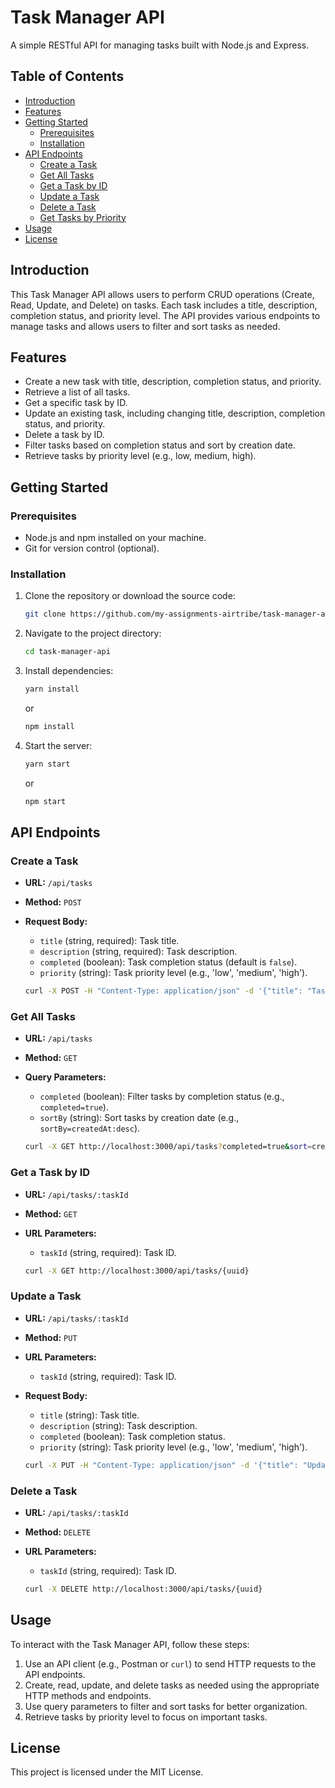 # Task Manager API

A simple RESTful API for managing tasks built with Node.js and Express.

## Table of Contents

- [Introduction](#introduction)
- [Features](#features)
- [Getting Started](#getting-started)
  - [Prerequisites](#prerequisites)
  - [Installation](#installation)
- [API Endpoints](#api-endpoints)
  - [Create a Task](#create-a-task)
  - [Get All Tasks](#get-all-tasks)
  - [Get a Task by ID](#get-a-task-by-id)
  - [Update a Task](#update-a-task)
  - [Delete a Task](#delete-a-task)
  - [Get Tasks by Priority](#get-tasks-by-priority)
- [Usage](#usage)
- [License](#license)

## Introduction

This Task Manager API allows users to perform CRUD operations (Create, Read, Update, and Delete) on tasks. Each task includes a title, description, completion status, and priority level. The API provides various endpoints to manage tasks and allows users to filter and sort tasks as needed.

## Features

- Create a new task with title, description, completion status, and priority.
- Retrieve a list of all tasks.
- Get a specific task by ID.
- Update an existing task, including changing title, description, completion status, and priority.
- Delete a task by ID.
- Filter tasks based on completion status and sort by creation date.
- Retrieve tasks by priority level (e.g., low, medium, high).

## Getting Started

### Prerequisites

- Node.js and npm installed on your machine.
- Git for version control (optional).

### Installation

1. Clone the repository or download the source code:

   ```bash
   git clone https://github.com/my-assignments-airtribe/task-manager-api.git
   ```

2. Navigate to the project directory:

   ```bash
   cd task-manager-api
   ```
3. Install dependencies:

   ```bash
   yarn install
   ```
    or
    ```bash
    npm install
    ```
4. Start the server:

   ```bash
   yarn start
   ```
    or
    ```bash
    npm start
    ```

## API Endpoints

### Create a Task

- **URL:** `/api/tasks`
- **Method:** `POST`
- **Request Body:**
  - `title` (string, required): Task title.
  - `description` (string, required): Task description.
  - `completed` (boolean): Task completion status (default is `false`).
  - `priority` (string): Task priority level (e.g., 'low', 'medium', 'high').

  ```bash
  curl -X POST -H "Content-Type: application/json" -d '{"title": "Task 1", "description": "Description 1" }' http://localhost:3000/api/tasks
  ```


### Get All Tasks
- **URL:** `/api/tasks`
- **Method:** `GET`
- **Query Parameters:**
  - `completed` (boolean): Filter tasks by completion status (e.g., `completed=true`).
  - `sortBy` (string): Sort tasks by creation date (e.g., `sortBy=createdAt:desc`).

  ```bash
  curl -X GET http://localhost:3000/api/tasks?completed=true&sort=createdAt&order=desc
  ```

### Get a Task by ID
- **URL:** `/api/tasks/:taskId`
- **Method:** `GET`
- **URL Parameters:**
  - `taskId` (string, required): Task ID.

  ```bash
  curl -X GET http://localhost:3000/api/tasks/{uuid}
  ```

### Update a Task
- **URL:** `/api/tasks/:taskId`
- **Method:** `PUT`
- **URL Parameters:**
  - `taskId` (string, required): Task ID.
- **Request Body:**
  - `title` (string): Task title.
  - `description` (string): Task description.
  - `completed` (boolean): Task completion status.
  - `priority` (string): Task priority level (e.g., 'low', 'medium', 'high').

  ```bash
  curl -X PUT -H "Content-Type: application/json" -d '{"title": "Updated Task 1", "Updated description": "Description 1" }' http://localhost:3000/api/tasks/{uuid}
  ```

### Delete a Task
- **URL:** `/api/tasks/:taskId`
- **Method:** `DELETE`
- **URL Parameters:**
  - `taskId` (string, required): Task ID.

  ```bash
  curl -X DELETE http://localhost:3000/api/tasks/{uuid}
  ```

## Usage

To interact with the Task Manager API, follow these steps:

1. Use an API client (e.g., Postman or `curl`) to send HTTP requests to the API endpoints.
2. Create, read, update, and delete tasks as needed using the appropriate HTTP methods and endpoints.
3. Use query parameters to filter and sort tasks for better organization.
4. Retrieve tasks by priority level to focus on important tasks.


## License
This project is licensed under the MIT License.